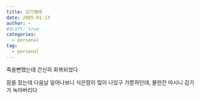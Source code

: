 ```yaml
---
title: 감기땜에
date: 2005-01-13
author: ~
#draft: true
categories:
  - personal
tag:
  - personal
---
```




죽을뻔했는데
간신히 회복되었다

잠을 잤는데
다음날 일어나보니 식은땀이 많이 나있구
가뿐하던데,
물한잔 마시니 감기가 녹아버리다


 







